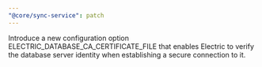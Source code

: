 ```yaml
---
"@core/sync-service": patch
---
```


Introduce a new configuration option ELECTRIC_DATABASE_CA_CERTIFICATE_FILE that enables Electric to verify the database server identity when establishing a secure connection to it.
